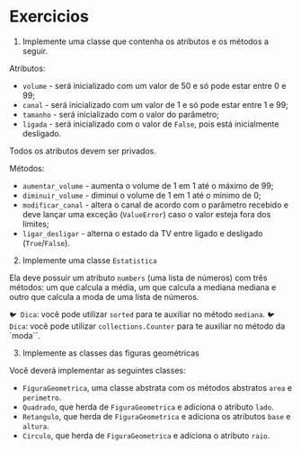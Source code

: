 # Exercicios

1. Implemente uma classe que contenha os atributos e os métodos a seguir.

Atributos:

* `volume` - será inicializado com um valor de 50 e só pode estar entre 0 e 99;
* `canal` - será inicializado com um valor de 1 e só pode estar entre 1 e 99;
* `tamanho` - será inicializado com o valor do parâmetro;
* `ligada` - será inicializado com o valor de `False`, pois está inicialmente desligado.

Todos os atributos devem ser privados.

Métodos:

* `aumentar_volume` - aumenta o volume de 1 em 1 até o máximo de 99;
* `diminuir_volume` - diminui o volume de 1 em 1 até o mínimo de 0;
* `modificar_canal` - altera o canal de acordo com o parâmetro recebido e deve lançar uma exceção (`ValueError`) caso o valor esteja fora dos limites;
* `ligar_desligar` - alterna o estado da TV entre ligado e desligado (`True`/`False`).

2. Implemente uma classe `Estatistica`

Ela deve possuir um atributo `numbers` (uma lista de números) com três métodos: um que calcula a média, um que calcula a mediana mediana e outro que calcula a moda de uma lista de números.

`🐦 Dica`: você pode utilizar `sorted` para te auxiliar no método `mediana`.
`🐦 Dica`: você pode utilizar `collections.Counter` para te auxiliar no método da `moda``.

3. Implemente as classes das figuras geométricas

Você deverá implementar as seguintes classes:

* `FiguraGeometrica`, uma classe abstrata com os métodos abstratos `area` e `perimetro`.
* `Quadrado`, que herda de `FiguraGeometrica` e adiciona o atributo `lado`.
* `Retangulo`, que herda de `FiguraGeometrica` e adiciona os atributos `base` e `altura`.
* `Circulo`, que herda de `FiguraGeometrica` e adiciona o atributo `raio`.
